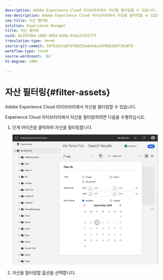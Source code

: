 ```yaml
---
description: Adobe Experience Cloud 라이브러리에서 자산을 필터링할 수 있습니다.
seo-description: Adobe Experience Cloud 라이브러리에서 자산을 필터링할 수 있습니다.
seo-title: 자산 필터링
solution: Experience Manager
title: 자산 필터링
uuid: 8a707d6d-1905-4934-b35b-034a337b17f7
translation-type: tm+mt
source-git-commit: 78f62e51e07df88252e6e54ec8f0b620d739e07b
workflow-type: tm+mt
source-wordcount: '61'
ht-degree: 100%

---
```



# 자산 필터링{#filter-assets}

Adobe Experience Cloud 라이브러리에서 자산을 필터링할 수 있습니다.

Experience Cloud 라이브러리에서 자산을 필터링하려면 다음을 수행하십시오.

1. 단계 아이콘을 클릭하여 자산을 필터링합니다.

   ![](assets/library_filter_assets.png)

1. 자산을 필터링할 옵션을 선택합니다.

